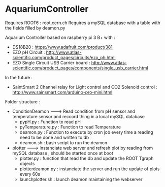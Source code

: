 # AquariumController

Requires ROOT6 : root.cern.ch 
Requires a mySQL database with a table with the fields filled by deamon.py


Aquarium Controller based on raspberry pi 3 B+ with : 
- DS18B20 : https://www.adafruit.com/product/381
- EZO pH Circuit : http://www.atlas-scientific.com/product_pages/circuits/ezo_ph.html 
- EZO Single Circuit USB Carrier board : http://www.atlas-scientific.com/product_pages/components/single_usb_carrier.html

In the future : 
  - SaintSmart 2 Channel relay for Light control and CO2 Solenoid control  : http://www.sainsmart.com/arduino-pro-mini.html
  
  
  Folder structure : 
  
  - ConditionDeamon
    ---> Read condition from pH sensor and temperature sensor and reccord thing in a local mySQL database 
    - pypH.py : Function to read pH
    - pyTemperature.py : Function to read Temperature 
    - deamon.py : Function to execute by cron job every time a reading need to be done and written to db
    - deamon.sh : bash script to run the deamon
  - plotter 
    ---> Instanciate web server and refresh plot by reading from mySQL database , should be started once at boot 
    - plotter.py : function that read the db and update the ROOT Tgraph objects 
    - plotterdeamon.py : instanciate the server and run the update of plots every 60s
    - launchplotter.sh : launch deamon maintaining the webserver
    
    
    

 
